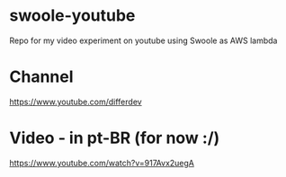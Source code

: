 # swoole-youtube
Repo for my video experiment on youtube using Swoole as AWS lambda

# Channel
https://www.youtube.com/differdev

# Video - in pt-BR (for now :/)
https://www.youtube.com/watch?v=917Avx2uegA

